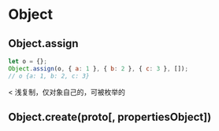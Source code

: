 # Object

## Object.assign

```js
let o = {};
Object.assign(o, { a: 1 }, { b: 2 }, { c: 3 }, []);
// o {a: 1, b: 2, c: 3}
```

< 浅复制，仅对象自己的，可被枚举的

## Object.create(proto[, propertiesObject])
```js

```
